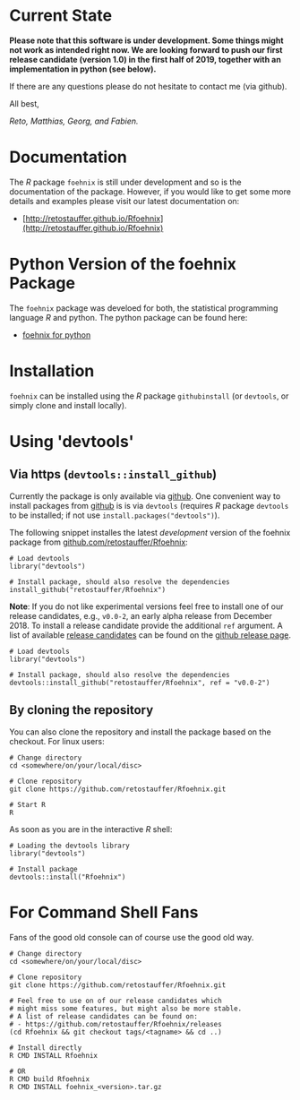
# Current State

**Please note that this software is under development. Some things
might not work as intended right now. We are looking forward to push
our first release candidate (version 1.0) in the first half of 2019,
together with an implementation in python (see below).**

If there are any questions please do not hesitate to contact me (via github).

All best,

_Reto, Matthias, Georg, and Fabien._

# Documentation

The _R_ package `foehnix` is still under development and so is the
documentation of the package. However, if you would like to get some
more details and examples please visit our latest documentation on:

* [http://retostauffer.github.io/Rfoehnix](http://retostauffer.github.io/Rfoehnix)

# Python Version of the foehnix Package

The `foehnix` package was develoed for both, the statistical programming
language _R_ and python. The python package can be found here:

* [foehnix for python](https://github.com/matthiasdusch/foehnix-python)


# Installation

`foehnix` can be installed using the _R_ package `githubinstall` (or `devtools`,
or simply clone and install locally).

# Using 'devtools'

## Via https (`devtools::install_github`)

Currently the package is only available via [github](https://github.com).
One convenient way to install packages from [github](https://github.com) is
is via `devtools` (requires _R_ package `devtools` to be installed; if not
use `install.packages("devtools")`).

The following snippet installes the latest _development_ version of the
foehnix package from [github.com/retostauffer/Rfoehnix](https://github.com/retostauffer/Rfoehnix):

```
# Load devtools
library("devtools")

# Install package, should also resolve the dependencies
install_github("retostauffer/Rfoehnix")
```

**Note**: If you do not like experimental versions feel free to install one
of our release candidates, e.g., `v0.0-2`, an early alpha release from
December 2018. To install a release candidate provide the additional `ref`
argument. A list of available
[release candidates](https://github.com/retostauffer/Rfoehnix/releases)
can be found on the [github release page](https://github.com/retostauffer/Rfoehnix/releases).

```
# Load devtools
library("devtools")

# Install package, should also resolve the dependencies
devtools::install_github("retostauffer/Rfoehnix", ref = "v0.0-2")
```

## By cloning the repository

You can also clone the repository and install the package based
on the checkout. For linux users:

```
# Change directory
cd <somewhere/on/your/local/disc>

# Clone repository
git clone https://github.com/retostauffer/Rfoehnix.git

# Start R
R
```

As soon as you are in the interactive _R_ shell:

```
# Loading the devtools library
library("devtools")

# Install package
devtools::install("Rfoehnix")
```



# For Command Shell Fans

Fans of the good old console can of course use the good old way.

```
# Change directory
cd <somewhere/on/your/local/disc>

# Clone repository
git clone https://github.com/retostauffer/Rfoehnix.git

# Feel free to use on of our release candidates which
# might miss some features, but might also be more stable.
# A list of release candidates can be found on:
# - https://github.com/retostauffer/Rfoehnix/releases
(cd Rfoehnix && git checkout tags/<tagname> && cd ..)

# Install directly
R CMD INSTALL Rfoehnix

# OR
R CMD build Rfoehnix
R CMD INSTALL foehnix_<version>.tar.gz
```




